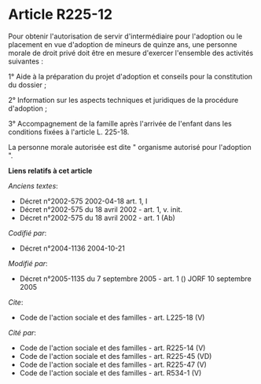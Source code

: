 # Article R225-12

Pour obtenir l'autorisation de servir d'intermédiaire pour l'adoption ou le placement en vue d'adoption de mineurs de quinze
ans, une personne morale de droit privé doit être en mesure d'exercer l'ensemble des activités suivantes : 

1° Aide à la préparation du projet d'adoption et conseils pour la constitution du dossier ; 

2° Information sur les aspects techniques et juridiques de la procédure d'adoption ; 

3° Accompagnement de la famille après l'arrivée de l'enfant dans les conditions fixées à l'article L. 225-18. 

La personne morale autorisée est dite " organisme autorisé pour l'adoption ".

**Liens relatifs à cet article**

_Anciens textes_:

  - Décret n°2002-575 2002-04-18 art. 1, I
  - Décret n°2002-575 du 18 avril 2002 - art. 1, v. init.
  - Décret n°2002-575 du 18 avril 2002 - art. 1 (Ab)

_Codifié par_:

  - Décret n°2004-1136 2004-10-21

_Modifié par_:

  - Décret n°2005-1135 du 7 septembre 2005 - art. 1 () JORF 10 septembre 2005

_Cite_:

  - Code de l'action sociale et des familles - art. L225-18 (V)

_Cité par_:

  - Code de l'action sociale et des familles - art. R225-14 (V)
  - Code de l'action sociale et des familles - art. R225-45 (VD)
  - Code de l'action sociale et des familles - art. R225-47 (V)
  - Code de l'action sociale et des familles - art. R534-1 (V)
